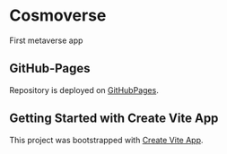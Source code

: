 # Cosmoverse

First metaverse app

## GitHub-Pages

Repository is deployed on [GitHubPages](https://sradyslav.github.io/CosmoVerse/).

## Getting Started with Create Vite App

This project was bootstrapped with [Create Vite App](https://vitejs.dev/guide/).

